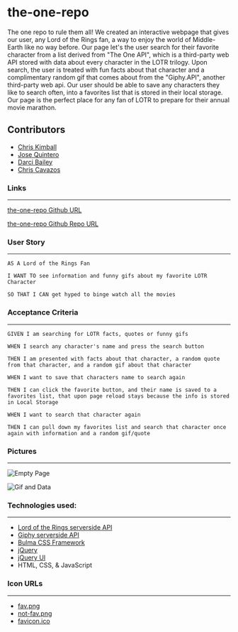 # the-one-repo

The one repo to rule them all! We created an interactive webpage that gives our user, any Lord of the Rings fan, a way to enjoy the world of Middle-Earth like no way before. Our page let's the user search for their favorite character from a list derived from "The One API", which is a third-party web API stored with data about every character in the LOTR trilogy. Upon search, the user is treated with fun facts about that character and a complimentary random gif that comes about from the "Giphy.API", another third-party web api. Our user should be able to save any characters they like to search often, into a favorites list that is stored in their local storage. Our page is the perfect place for any fan of LOTR to prepare for their annual movie marathon.

## Contributors

- [Chris Kimball](https://github.com/chriskimball)
- [Jose Quintero](https://github.com/Tero15)
- [Darci Bailey](https://github.com/dbailey321)
- [Chris Cavazos](https://github.com/cavazosdotcom)

### Links 
---------------

[the-one-repo Github URL](https://cavazosdotcom.github.io/the-one-repo/)

[the-one-repo Github Repo URL](https://github.com/cavazosdotcom/the-one-repo)


### User Story
---------------

```
AS A Lord of the Rings Fan

I WANT TO see information and funny gifs about my favorite LOTR Character

SO THAT I CAN get hyped to binge watch all the movies
```

### Acceptance Criteria
---------------

```
GIVEN I am searching for LOTR facts, quotes or funny gifs

WHEN I search any character's name and press the search button

THEN I am presented with facts about that character, a random quote from that character, and a random gif about that character

WHEN I want to save that characters name to search again

THEN I can click the favorite button, and their name is saved to a favorites list, that upon page reload stays because the info is stored in Local Storage

WHEN I want to search that character again

THEN I can pull down my favorites list and search that character once again with information and a random gif/quote
```

### Pictures
---------------

![Empty Page](assets/images/start.png)

![Gif and Data](assets/images/bottom.png)

### Technologies used:
---------------

* [Lord of the Rings serverside API](https://the-one-api.dev/)
* [Giphy serverside API](https://developers.giphy.com/docs/api/)
* [Bulma CSS Framework](https://bulma.io/)
* [jQuery](https://jquery.com/)
* [jQuery UI](https://jqueryui.com/)
* HTML, CSS, & JavaScript

### Icon URLs
---------------

- [fav.png](https://in.pinterest.com/pin/727612883517328934/)
- [not-fav.png](https://james-hunker.blogspot.com/2021/07/33-lord-of-rings-icon.html)
- [favicon.ico](https://www.pinterest.com/pin/313844667754711644/)

